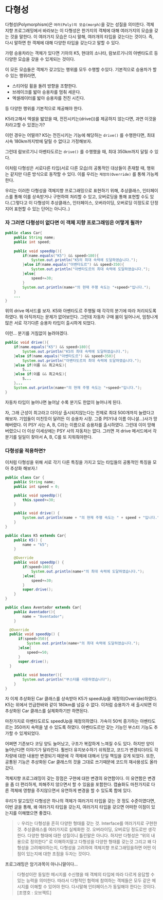 # 다형성

다형성(Polymorphism)은 `여러(Poly)의 모습(morph)`을 갖는 성질을 의미한다. 객체 지향 프로그래밍에서 바라보는 이 다형성은 한가지의 객체에 대해 여러가지의 모습을 갖는 것을 말한다. 이 여러가지 모습은 다시 말해, 여러개의 타입을 갖는다는 것이다. 즉, 다시 말하면 한 객체에 대해 다양한 타입을 갖는다고 말할 수 있다.

가령 승용차라는 객체가 있다면 기아의 K5, 현대의 소나타, 람보르기니의 아벤타도르 등 다양한 모습을 갖을 수 있게되는 것이다.

이 모든 모습들은 객체가 갖고있는 행위를 모두 수행할 수있다. 기본적으로 승용차가 할 수 있는 행위라면, 

- 스티어링 휠을 돌려 방향을 조향한다.
- 브레이크를 밟아 승용차를 멈춰 세운다.
- 엑셀레이터를 밟아 승용차를 전진 시킨다.

등 다양한 행위를 기본적으로 제공해야 한다.

K5라고해서 엑셀을 밟았을 때, 전진시키는(drive())를 제공하지 않는다면, 과연 이것을 차라고할 수 있겠는가?

이런 경우는 어떨까? K5는 전진시키는 기능에 해당하는 `drive()` 를 수행한다면, 최대 시속 180km까지밖에 달릴 수 없다고 가정해보자.

그런데 람보르기니 아벤타도르는  `drive()` 를 수행했을 때, 최대 350km까지 달릴 수 있다.

이처럼 다형성은 서로다른 타입(서로 다른 모습)의 공통적인 대상들이 존재할 때, 행위는 같지만 다른 방식으로 동작할 수 있다. 이를 우리는 `재정의(Override)` 를 통해 가능케 한다.

우리는 이러한 다형성을 객체지향 프로그래밍으로 표현하기 위해, 추상클래스, 인터페이스를 통해 이를 상속받거나 구현하여 처리할 수 있고, 오버로딩을 통해 표현할 수도 있다.(그렇다고 이 다형성이 추상클래스, 인터페이스, 오버라이딩, 오버로딩 이정도로 단정지어 표현할 수 있는 단어는 아니다..)

### 자 그러면 다형성이 없다면 이 객체 지향 프로그래밍은 어떻게 될까?

```java
public class Car{
	public String name;
	public int speed;
	
	public void speedUp(){
		if(name.equals("K5") && speed>180){
			System.out.println("K5의 최대 속력에 도달하였습니다.");
		}else if(name.equals("아벤타도르") && speed>350){
			System.out.println("아벤타도르의 최대 속력에 도달하였습니다.");
		}else{
			speed+=30;
		}
		System.out.println(name+"의 현재 주행 속도는 "+speed+"입니다.");
	}
	...
}
```

위의 drive 메서드를 보자. K5와 아벤타도르 주행될 때 각각의 분기에 따라 처리되도록 하였다. 뭐 아직까지는 문제가 없어보인다. 그런데 자동차 구매 붐이 일어나서, 엄청나게 많은 서로 각기다른 승용차 타입이 출시하게 되었다.

이런… 분기를 거침없이 늘려야겠다.

```java
public void drive(){
	if(name.equals("K5") && speed>180){
		System.out.println("K5의 최대 속력에 도달하였습니다.");
	}else if(name.equals("아벤타도르") && speed>350){
		System.out.println("아벤타도르의 최대 속력에 도달하였습니다.");
	}else if(이름 && 최고속도){
		S...
	}else if(이름 && 최고속도){
		S...
	}...
	System.out.println(name+"의 현재 주행 속도는 "+speed+"입니다.");
}
```

자동차 타입이 늘어나면 늘어날 수록 분기도 한없이 늘어나게 된다.

자, 그래 근성이 최고라고 더이상 출시되지않는다는 전제로 최대 500개까지 늘렸다고 해보자. 기업들이 미친듯이 달려든 이 승용차 시장. 그중 PSY(내 이름 이니셜…)사가 망해버렸다. 이 PSY 사는 A, B, C라는 이름으로 승용차를 출시하였다. 그런데 이미 망해버렸으니 더 이상 이세상에는 PSY 사의 자동차는 없다. 그러면 저 drive 메서드에서 각 분기를 일일이 찾아서 A, B, C를 또 지워줘야한다.

### 다형성을 적용하면?

이처럼 다형성을 위해 서로 각기 다른 특징을 가지고 있는 타입들의 공통적인 특징을 모아 추상화 해보자.!

```java
public class Car {
    public String name;
    public int speed = 0;

    public void speedUp(){
        this.speed+=30;
    }

    public void drive() {
        System.out.println(name + "의 현재 주행 속도는 " + speed + "입니다.");
    }
}
```

```java
public class K5 extends Car{
    public K5() {
        name = "k5";
    }

    @Override
    public void speedUp() {
        if(speed>180){
            System.out.println(name+"의 최대 속력에 도달하였습니다.");
        }else{
            speed+=30;
        }
        super.drive();
    }
}
```

```java
public class Aventador extends Car{
	public Aventador(){
		name = "Aventador";
	}

  @Override
  public void speedUp() {
      if(speed>350){
          System.out.println(name+"의 최대 속력에 도달하였습니다.");
      }else{
          speed+=50;
      }
      super.drive();
  }
	
	public void booster(){
		System.out.println("부스터를 사용하였습니다");
	}
}
```

자 이제 추상화된 Car 클래스를 상속받아 K5가 speedUp을 재정의(Override)하였다. K5는 위에서 언급한바와 같이 180km를 넘길 수 없다. 이처럼 승용차가 새 출시되면 이 추상화된 Car 클래스를 실체화하기만 하면된다.

마찬가지로 아벤타도르도 speedUp을 재정의하였다. 가속이 50씩 증가하는 아벤타도르는 350까지 속력을 낼 수 있도록 하였다. 아벤타도르만 갖는 기능인 부스터 기능도 추가할 수 있게되었다.

어쩌면 기존보다 코딩 양도 늘어났고, 구조가 복잡하게 느껴질 수도 있다. 하지만 양이 늘어난다면 이야기가 달라진다. 훨씬더 유지보수하기 쉬워졌고, 코드가 변경되더라도 각 차량에 대한 내용만 변경되기 때문에 각 객체에 대해서 단일 책임을 갖게 되었다. 또한, 공통된 기능은 추상화된 Car 클래스의 것을 그대로 쓰기때문에 코드의 재사용성도 올라갔다.

객체지향 프로그래밍이 갖는 장점은 구현에 대한 변경의 유연함이다. 이 유연함은 변경을 좀 더 편리하게, 피해주지 않으면서 할 수 있음을 포함한다. 캡슐화도 마찬가지로 다른 객체에 영향을 주지않으면서 유연하게 변경을 할 수 있도록 함에 있다. 

우리가 알고있던 다형성은 하나의 객체가 여러가지 타입을 갖는 것 정도 수준이였다면, 이번 글을 통해, 왜 여러가지 타입을 갖는지, 여러가지 타입을 갖으면 어떠한 이점이 있는지를 이해했으면 좋겠다.

> 💡 우리는 다형성을 흔히 다양한 형태를 갖는 것. Interface를 여러가지로 구현한 것. 추상클래스를 여러가지로 실체화한 것. 오버라이딩, 오버로딩 정도로만 생각한다. 다양한 형태에 대한 성질이니 틀린말은 아니다.
> 하지만 다형성은 “위의 내용으로 정의한다” 로 이해하지말고 다형성을 다양한 형태를 갖는것 그리고 왜 다형성을 고려해야하는지, 다형성을 고려하여 객체지향 프로그래밍을하면 어떤 이점이 있는지에 대한 초점을 두자는 것이다.

프로그래밍은 암기과목이 아니니말이다…

> 다형성이란 동일한 메시지를 수신했을 때 객체의 타입에 따라 다르게 응답할 수 있는 능력을 의미한다.
> 따라서 다형적인 협력에 참여하는 객체들은 모두 같은 메시지를 이해할 수 있어야 한다.
> 다시말해 인터페이스가 동일해야 한다는 것이다.
> [조영호 : 오브젝트]